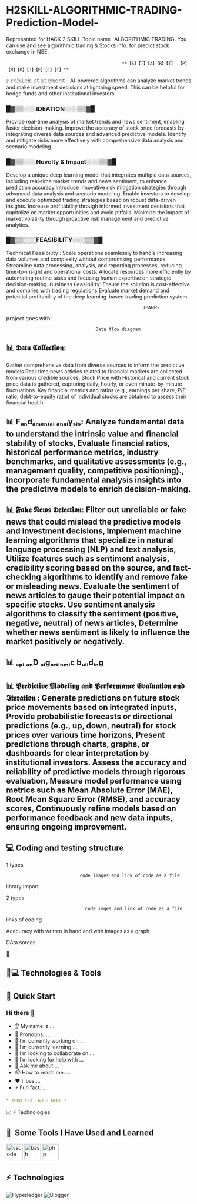 # H2SKILL-ALGORITHMIC-TRADING-Prediction-Model-
Represanted for HACK 2 SKILL Topic name -ALGORITHMIC TRADING. You can use and see algorithmic trading &amp; Stocks info. for predict stock exchange in NSE. 

                                                **【S】【T】【A】【R】【T】 【P】【R】【O】【J】【E】【C】【T】**                                          
𝙿𝚛𝚘𝚋𝚕𝚎𝚖 𝚂𝚝𝚊𝚝𝚎𝚖𝚎𝚗𝚝 : AI-powered algorithms can analyze market trends and make investment decisions at lightning speed. This can be helpful for hedge funds and other institutional investors.

### █▓▒▒░░░IDEATION░░░▒▒▓█           
 Provide real-time analysis of market trends and news sentiment, enabling faster decision-making.
 Improve the accuracy of stock price forecasts by integrating diverse data sources and advanced predictive models.
 Identify and mitigate risks more effectively with comprehensive data analysis and scenario modeling.


### █▓▒▒░░░Novelty & Impact░░░▒▒▓█
Develop a unique deep learning model that integrates multiple data sources, including real-time market trends and news sentiment, to enhance prediction accuracy.Introduce innovative risk mitigation strategies through advanced data analysis and scenario modeling. Enable investors to develop and execute optimized trading strategies based on robust data-driven insights. Increase profitability through informed investment decisions that capitalize on market opportunities and avoid pitfalls. Minimize the impact of market volatility through proactive risk management and predictive analytics.



### █▓▒▒░░░FEASIBILITY░░░▒▒▓█
𝖳𝖾𝖼𝗁𝗇𝗂𝖼𝖺𝗅 𝖥𝖾𝖺𝗌𝗂𝖻𝗂𝗅𝗂𝗍𝗒 :
Scale operations seamlessly to handle increasing data volumes and complexity without compromising performance. Streamline data processing, analysis, and reporting processes, reducing time-to-insight and operational costs. Allocate resources more efficiently by automating routine tasks and focusing human expertise on strategic decision-making.
𝖡𝗎𝗌𝗂𝗇𝖾𝗌𝗌 𝖥𝖾𝖺𝗌𝗂𝖻𝗂𝗅𝗂𝗍𝗒:
Ensure the solution is cost-effective and complies with trading regulations.Evaluate market demand and potential profitability of the deep learning-based trading prediction system.






                                                        IMAGES
























𝗉𝗋𝗈𝗃𝖾𝖼𝗍 𝗀𝗈𝖾𝗌 𝗐𝗂𝗍𝗁:




                                      Data flow diagram












## 📊 𝕯𝖆𝖙𝖆 𝕮𝖔𝖑𝖑𝖊𝖈𝖙𝖎𝖔𝖓:
Gather comprehensive data from diverse sources to inform the predictive models.Real-time news articles related to financial markets are collected from various credible sources. Stock Price with Historical and current stock price data is gathered, capturing daily, hourly, or even minute-by-minute fluctuations .Key financial metrics and ratios (e.g., earnings per share, P/E ratio, debt-to-equity ratio) of individual stocks are obtained to assess their financial health.


## 📊 Fᵤₙdₐₘₑₙₜₐₗ ₐₙₐₗyₛᵢₛ: Analyze fundamental data to understand the intrinsic value and financial stability of stocks, Evaluate financial ratios, historical performance metrics, industry benchmarks, and qualitative assessments (e.g., management quality, competitive positioning)., Incorporate fundamental analysis insights into the predictive models to enrich decision-making.



## 📊 𝕱𝖆𝖐𝖊 𝕹𝖊𝖜𝖘 𝕯𝖊𝖙𝖊𝖈𝖙𝖎𝖔𝖓: Filter out unreliable or fake news that could mislead the predictive models and investment decisions, Implement machine learning algorithms that specialize in natural language processing (NLP) and text analysis, Utilize features such as sentiment analysis, credibility scoring based on the source, and fact-checking algorithms to identify and remove fake or misleading news. Evaluate the sentiment of news articles to gauge their potential impact on specific stocks. Use sentiment analysis algorithms to classify the sentiment (positive, negative, neutral) of news articles, Determine whether news sentiment is likely to influence the market positively or negatively.


## 📊 ₐₚᵢ ₐₙD ₐₗgₒᵣₜᵢₕₘᵢc bᵤᵢₗdᵢₙg






## 📊 𝕻𝖗𝖊𝖉𝖎𝖈𝖙𝖎𝖛𝖊 𝕸𝖔𝖉𝖊𝖑𝖎𝖓𝖌 𝖆𝖓𝖉 𝕻𝖊𝖗𝖋𝖔𝖗𝖒𝖆𝖓𝖈𝖊 𝕰𝖛𝖆𝖑𝖚𝖆𝖙𝖎𝖔𝖓 𝖆𝖓𝖉 𝕴𝖙𝖊𝖗𝖆𝖙𝖎𝖔𝖓 : Generate predictions on future stock price movements based on integrated inputs, Provide probabilistic forecasts or directional predictions (e.g., up, down, neutral) for stock prices over various time horizons, Present predictions through charts, graphs, or dashboards for clear interpretation by institutional investors. Assess the accuracy and reliability of predictive models through rigorous evaluation, Measure model performance using metrics such as Mean Absolute Error (MAE), Root Mean Square Error (RMSE), and accuracy scores, Continuously refine models based on performance feedback and new data inputs, ensuring ongoing improvement. 





## 💻 Coding and testing  structure
1 types


                                code images and link of code as a file

library import



                                

2 types 

                                  code imges and link of code as a file



links of coding




Acccuracy with written in hand and with images
as a graph


DAta sorces 









                                  




💬

## 🚀💻 Technologies & Tools

## 🚀 Quick Start
### Hi there 👋
* 👂 My name is ...
* 👩 Pronouns: ...
* 🔭 I’m currently working on ...
* 🌱 I’m currently learning ...
* 🤝 I’m looking to collaborate on ...
* 🤔 I’m looking for help with ...
* 💬 Ask me about ...
* 📫 How to reach me: ...
* ❤️ I love ...
* ⚡ Fun fact: ...

```yaml
* YOUR TEXT GOES HERE *
```
📈
⚡ Technologies
<h2> 🚀 &nbsp;Some Tools I Have Used and Learned</h2>
<p align="left">
<img src="https://cdn.jsdelivr.net/gh/devicons/devicon/icons/vscode/vscode-original.svg" alt="vscode" width="45" height="45"/>
<img src="https://cdn.jsdelivr.net/gh/devicons/devicon/icons/bash/bash-original.svg" alt="bash" width="45" height="45"/>
<img src="https://cdn.jsdelivr.net/gh/devicons/devicon/icons/php/php-original.svg" alt="php" width="45" height="45"/>
</p>

## ⚡ Technologies
![Hyperledger](https://img.shields.io/badge/hyperledger-2F3134?style=for-the-badge&logo=hyperledger&logoColor=white)
![Blogger](https://img.shields.io/badge/Blogger-FF5722?style=for-the-badge&logo=blogger&logoColor=white)
